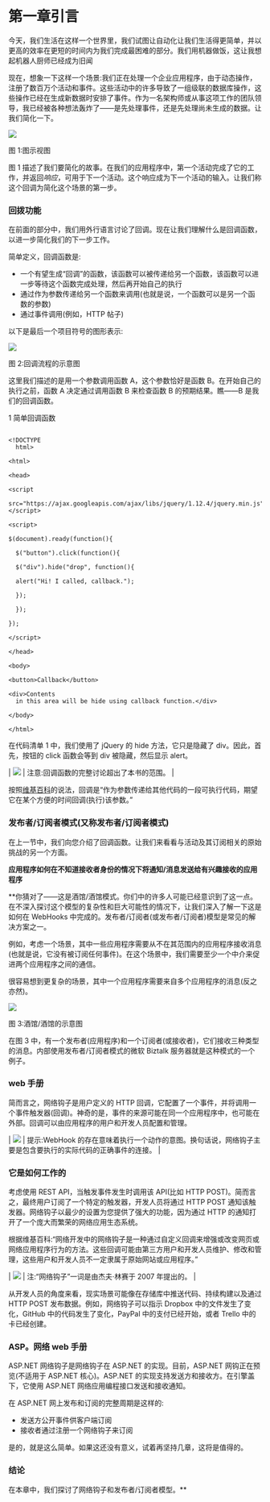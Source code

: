 # 第一章引言

今天，我们生活在这样一个世界里，我们试图让自动化让我们生活得更简单，并以更高的效率在更短的时间内为我们完成最困难的部分。我们用机器做饭，这让我想起机器人厨师已经成为旧闻

现在，想象一下这样一个场景:我们正在处理一个企业应用程序，由于动态操作，注册了数百万个活动和事件。这些活动中的许多导致了一组级联的数据库操作，这些操作已经在生成新数据时安排了事件。作为一名架构师或从事这项工作的团队领导，我已经被各种想法轰炸了——是先处理事件，还是先处理尚未生成的数据。让我们简化一下。

![](../Images/image002.png)

图 1:图示视图

图 1 描述了我们要简化的故事。在我们的应用程序中，第一个活动完成了它的工作，并返回*响应*，可用于下一个活动。这个响应成为下一个活动的输入。让我们称这个回调为简化这个场景的第一步。

### 回拨功能

在前面的部分中，我们用外行语言讨论了回调。现在让我们理解什么是回调函数，以进一步简化我们的下一步工作。

简单定义，回调函数是:

*   一个有望生成“回调”的函数，该函数可以被传递给另一个函数，该函数可以进一步等待这个函数完成处理，然后再开始自己的执行
*   通过作为参数传递给另一个函数来调用(也就是说，一个函数可以是另一个函数的参数)
*   通过事件调用(例如，HTTP 帖子)

以下是最后一个项目符号的图形表示:

![](../Images/image003.png)

图 2:回调流程的示意图

这里我们描述的是用一个参数调用函数 A，这个参数恰好是函数 B。在开始自己的执行之前，函数 A 决定通过调用函数 B 来检查函数 B 的预期结果。瞧——B 是我们的回调函数。

 1 简单回调函数

```

<!DOCTYPE
  html>

<html>

<head>

<script
  src="https://ajax.googleapis.com/ajax/libs/jquery/1.12.4/jquery.min.js"></script>

<script>

$(document).ready(function(){

  $("button").click(function(){

  $("div").hide("drop", function(){

  alert("Hi! I called, callback.");

  });

  });

});

</script>

</head>

<body>

<button>Callback</button>

<div>Contents
  in this area will be hide using callback function.</div>

</body>

</html>

```

在代码清单 1 中，我们使用了 jQuery 的 hide 方法，它只是隐藏了 div。因此，首先，按钮的 click 函数会等到 div 被隐藏，然后显示 alert。

| ![](../Images/note.png) | 注意:回调函数的完整讨论超出了本书的范围。 |

按照[维基百科](https://en.wikipedia.org/wiki/Callback_(computer_programming))的说法，回调是“作为参数传递给其他代码的一段可执行代码，期望它在某个方便的时间回调(执行)该参数。”

### 发布者/订阅者模式(又称发布者/订阅者模式)

在上一节中，我们向您介绍了回调函数。让我们来看看与活动及其订阅相关的原始挑战的另一个方面。

**应用程序如何在不知道接收者身份的情况下将通知/消息发送给有兴趣接收的应用程序**

 **你猜对了——这是酒馆/酒馆模式。你们中的许多人可能已经意识到了这一点。在不深入探讨这个模型的复杂性和巨大可能性的情况下，让我们深入了解一下这是如何在 WebHooks 中完成的。发布者/订阅者(或发布者/订阅者)模型是常见的解决方案之一。

例如，考虑一个场景，其中一些应用程序需要从不在其范围内的应用程序接收消息(也就是说，它没有被订阅任何事件)。在这个场景中，我们需要至少一个中介来促进两个应用程序之间的通信。

很容易想到更复杂的场景，其中一个应用程序需要来自多个应用程序的消息(反之亦然)。

![](../Images/image005.png)

图 3:酒馆/酒馆的示意图

在图 3 中，有一个发布者(应用程序)和一个订阅者(或接收者)，它们接收三种类型的消息。内部使用发布者/订阅者模式的微软 Biztalk 服务器就是这种模式的一个例子。

### web 手册

简而言之，网络钩子是用户定义的 HTTP 回调，它配置了一个事件，并将调用一个事件触发器(回调)。神奇的是，事件的来源可能在同一个应用程序中，也可能在外部。回调可以由应用程序的用户和开发人员配置和管理。

| ![](../Images/tip.png) | 提示:WebHook 的存在意味着执行一个动作的意图。换句话说，网络钩子主要是包含要执行的实际代码的正确事件的连接。 |

### 它是如何工作的

考虑使用 REST API，当触发事件发生时调用该 API(比如 HTTP POST)。简而言之，最终用户订阅了一个特定的触发器，开发人员将通过 HTTP POST 通知该触发器。网络钩子以最少的设置为您提供了强大的功能，因为通过 HTTP 的通知打开了一个庞大而繁荣的网络应用生态系统。

根据维基百科:“网络开发中的网络钩子是一种通过自定义回调来增强或改变网页或网络应用程序行为的方法。这些回调可能由第三方用户和开发人员维护、修改和管理，这些用户和开发人员不一定隶属于原始网站或应用程序。”

| ![](../Images/note.png) | 注:“网络钩子”一词是由杰夫·林赛于 2007 年提出的。 |

从开发人员的角度来看，现实场景可能像在存储库中推送代码、持续构建以及通过 HTTP POST 发布数据。例如，网络钩子可以指示 Dropbox 中的文件发生了变化，GitHub 中的代码发生了变化，PayPal 中的支付已经开始，或者 Trello 中的卡已经创建。

### ASP。网络 web 手册

ASP.NET 网络钩子是网络钩子在 ASP.NET 的实现。目前，ASP.NET 网钩正在预览(不适用于 ASP.NET 核心)。ASP.NET 的实现支持发送方和接收方。在引擎盖下，它使用 ASP.NET 网络应用编程接口发送和接收通知。

在 ASP.NET 网上发布和订阅的完整周期是这样的:

*   发送方公开事件供客户端订阅
*   接收者通过注册一个网络钩子来订阅

是的，就是这么简单。如果这还没有意义，试着再坚持几章，这将是值得的。

### 结论

在本章中，我们探讨了网络钩子和发布者/订阅者模型。**